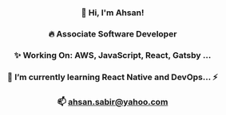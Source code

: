 <!-- ### Hi there 👋 -->

<!--
**Ahsan2001/Ahsan2001** is a ✨ _special_ ✨ repository because its `README.md` (this file) appears on your GitHub profile.

Here are some ideas to get you started:

- 🔭 I’m currently working on ...
- 🌱 I’m currently learning ...
- 👯 I’m looking to collaborate on ...
- 🤔 I’m looking for help with ...
- 💬 Ask me about ...
- 📫 How to reach me: ...
- 😄 Pronouns: ...
- ⚡ Fun fact: ...
-->



### <p align="center"> 👋 Hi, I'm Ahsan!  </p>
### <p align="center"> 🔥 Associate Software Developer   </p>
### <p align="center">✨ Working On: AWS, JavaScript, React,  Gatsby ...  </p>
### <p align="center"> 📓 I’m currently learning React Native and DevOps... ⚡  </p>
### <p align="center">📫 ahsan.sabir@yahoo.com  </p>
  

